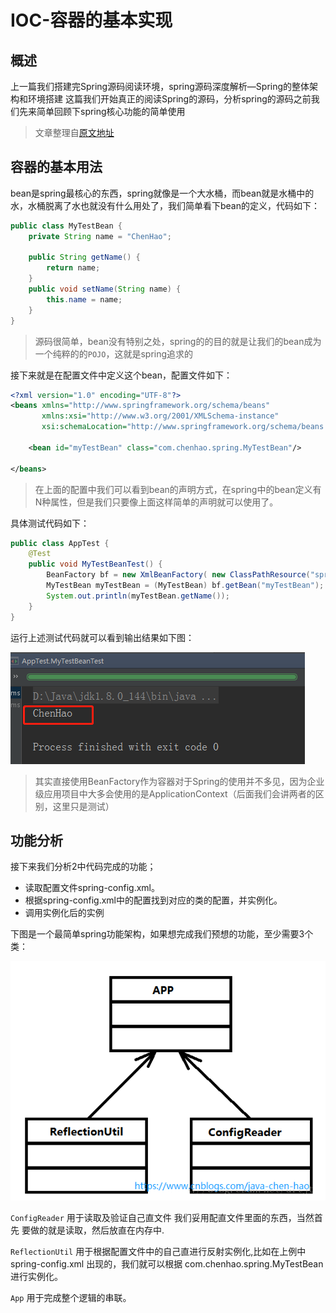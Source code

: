 # IOC-容器的基本实现

## 概述

上一篇我们搭建完Spring源码阅读环境，spring源码深度解析—Spring的整体架构和环境搭建 这篇我们开始真正的阅读Spring的源码，分析spring的源码之前我们先来简单回顾下spring核心功能的简单使用

> 文章整理自[原文地址](https://www.cnblogs.com/java-chen-hao/p/11113340.html)

## 容器的基本用法

bean是spring最核心的东西，spring就像是一个大水桶，而bean就是水桶中的水，水桶脱离了水也就没有什么用处了，我们简单看下bean的定义，代码如下：

```java
public class MyTestBean {
    private String name = "ChenHao";

    public String getName() {
        return name;
    }
    public void setName(String name) {
        this.name = name;
    }
}
```

> 源码很简单，bean没有特别之处，spring的的目的就是让我们的bean成为一个纯粹的的`POJO`，这就是spring追求的

接下来就是在配置文件中定义这个bean，配置文件如下：

```xml
<?xml version="1.0" encoding="UTF-8"?>
<beans xmlns="http://www.springframework.org/schema/beans"
       xmlns:xsi="http://www.w3.org/2001/XMLSchema-instance"
       xsi:schemaLocation="http://www.springframework.org/schema/beans http://www.springframework.org/schema/beans/spring-beans.xsd">

    <bean id="myTestBean" class="com.chenhao.spring.MyTestBean"/>

</beans>
```

> 在上面的配置中我们可以看到bean的声明方式，在spring中的bean定义有N种属性，但是我们只要像上面这样简单的声明就可以使用了。 

具体测试代码如下：

```java
public class AppTest {
    @Test
    public void MyTestBeanTest() {
        BeanFactory bf = new XmlBeanFactory( new ClassPathResource("spring-config.xml"));
        MyTestBean myTestBean = (MyTestBean) bf.getBean("myTestBean");
        System.out.println(myTestBean.getName());
    }
}
```

运行上述测试代码就可以看到输出结果如下图：

![测试结果](img/测试结果.png) 

> 其实直接使用BeanFactory作为容器对于Spring的使用并不多见，因为企业级应用项目中大多会使用的是ApplicationContext（后面我们会讲两者的区别，这里只是测试）

## 功能分析

接下来我们分析2中代码完成的功能；

- 读取配置文件spring-config.xml。 
- 根据spring-config.xml中的配置找到对应的类的配置，并实例化。 
- 调用实例化后的实例 

下图是一个最简单spring功能架构，如果想完成我们预想的功能，至少需要3个类：

![基本架构](img/基本架构.png)

`ConfigReader` 用于读取及验证自己直文件 我们妥用配直文件里面的东西，当然首先 要做的就是读取，然后放直在内存中.

`ReflectionUtil` 用于根据配置文件中的自己直进行反射实例化,比如在上例中 spring-config.xml 出现的<bean id="myTestBean" class="com.chenhao.spring.MyTestBean"/>，我们就可以根据 com.chenhao.spring.MyTestBean 进行实例化。

`App` 用于完成整个逻辑的串联。